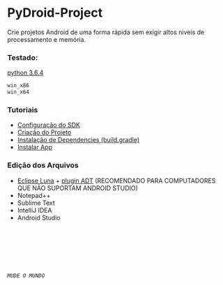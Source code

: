 # PyDroid-Project

Crie projetos Android de uma forma rápida sem exigir altos niveis de processamento e memória.


### Testado:
[python 3.6.4](https://www.python.org/downloads/release/python-364/)
``` css
win_x86
win_x64
```
### Tutoriais

- [Configuração do SDK](tutoriais/SDKConfig.md)
- [Criação do Projeto](tutoriais/CriarProjeto.md)
- [Instalação de Dependencies (build.gradle)](tutoriais/Dependencies.md)
- [Instalar App](tutoriais/installApp.md)

### Edição dos Arquivos

- [Eclipse Luna](https://www.eclipse.org/downloads/packages/release/luna/sr2/eclipse-ide-java-ee-developers) + [plugin ADT](https://dl-ssl.google.com/android/eclipse/)
(RECOMENDADO PARA COMPUTADORES QUE NÃO SUPORTAM ANDROID STUDIO)
- Notepad++
- Sublime Text
- IntelliJ IDEA
- Android Studio

<br>
<br>
<br>
<br>
<br>

###### ```MUDE O MUNDO```

